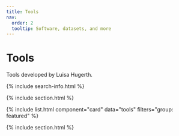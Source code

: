 ```yaml
---
title: Tools
nav:
  order: 2
  tooltip: Software, datasets, and more
---
```


# <i class="fas fa-tools"></i>Tools

Tools developed by Luisa Hugerth.

{% include search-info.html %}

{% include section.html %}

{% include list.html component="card" data="tools" filters="group: featured" %}

{% include section.html %}

<!-- ## More

{% include list.html component="card" data="tools" filters="group: more" style="small" %} -->
